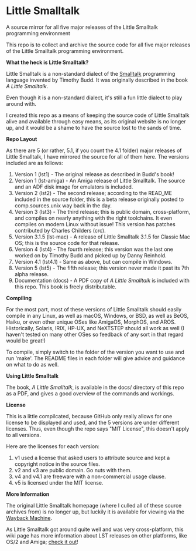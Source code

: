 # Little Smalltalk
A source mirror for all five major releases of the Little Smalltalk programming environment

This repo is to collect and archive the source code for all five major releases of the Little
Smalltalk programming environment.

**What the heck is Little Smalltalk?**

Little Smalltalk is a non-standard dialect of the [Smalltalk](https://en.wikipedia.org/wiki/Smalltalk) programming language invented by Timothy Budd. It was originally described in the book *A Little Smalltalk*.

Even though it is a non-standard dialect, it's still a fun little dialect to play around with.

I created this repo as a means of keeping the source code of Little Smalltalk alive and available through easy means, as its original website is no longer up, and it would be a shame to have the source lost to the sands of time.

**Repo Layout**

As there are 5 (or rather, 5.1, if you count the 4.1 folder) major releases of Little Smalltalk, I have mirrored the source for all of them here. The versions included are as follows:

1. Version 1 (lst1) - The original release as described in Budd's book!
2. Version 1 (lst-amiga) - An Amiga release of Little Smalltalk. The source and an ADF disk image for emulators is included.
3. Version 2 (lst2) - The second release; according to the READ_ME included in the source folder, this is a beta release originally posted to comp.sources.unix way back in the day.
4. Version 3 (lst3) - The third release; this is public domain, cross-platform, and compiles on nearly anything with the right toolchains. It even compiles on modern Linux without issue! This version has patches contributed by Charles Childers (crc).
5. Version 3.1.5 (lst-mac) - A release of Little Smalltalk 3.1.5 for Classic Mac OS; this is the source code for that release.
6. Version 4 (lst4) - The fourth release; this version was the last one worked on by Timothy Budd and picked up by Danny Reinhold.
7. Version 4.1 (lst4.1) - Same as above, but can compile in Windows.
8. Version 5 (lst5) - The fifth release; this version never made it past its 7th alpha release.
9. Documentation (docs) - A PDF copy of *A Little Smalltalk* is included with this repo. This book is freely distributable.


**Compiling**

For the most part, most of these versions of Little Smalltalk should easily compile in any Linux, as well as macOS, Windows, or BSD, as well as BeOS, Haiku, or even other unique OSes like AmigaOS, MorphOS, and AROS. Historically, Solaris, IRIX, HP-UX, and NeXTSTEP should all work as well (I haven't tested on many other OSes so feedback of any sort in that regard would be great!)

To compile, simply switch to the folder of the version you want to use and run 'make'. The README files in each folder will give advice and guidance on what to do as well.

**Using Little Smalltalk**

The book, *A Little Smalltalk*, is available in the docs/ directory of this repo as a PDF, and gives a good overview of the commands and workings.

**License**

This is a little compilcated, because GitHub only really allows for one license to be displayed and used, and the 5 versions are under different licenses. Thus, even though the repo says "MIT License", this doesn't apply to all versions.

Here are the licenses for each version:

1. v1 used a license that asked users to attribute source and kept a copyright notice in the source files.
2. v2 and v3 are public domain. Go nuts with them.
3. v4 and v4.1 are freeware with a non-commercial usage clause.
4. v5 is licensed under the MIT license.

**More Information**

The original Little Smalltalk homepage (where I culled all of these source archives from) is no longer up, but luckily it is available for viewing via the [Wayback Machine](https://web.archive.org/web/20071005060831/http://www.littlesmalltalk.org/index.php?page=home).

As Little Smalltalk got around quite well and was very cross-platform, this wiki page has more information about LST releases on other platforms, like OS/2 and Amiga; [check it out](http://www.edm2.com/index.php/Little_Smalltalk)!